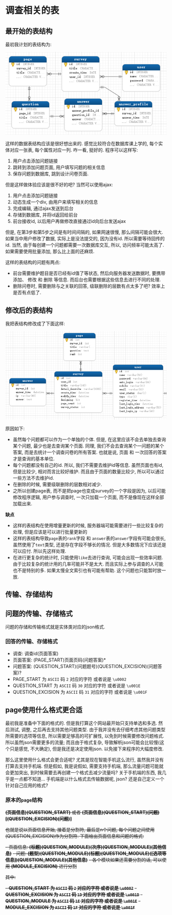 # 调查相关的表
## 最开始的表结构
最初我计划的表结构为:

![最初的表结构](./image/originalDatabase.png)

这样的数据表结构应该是很好想出来的. 感觉比较符合在数据库课上学的, 每个实体对应一张表, 每个属性对应一列. 咋一看, 挺好的. 程序可以这样写:

1. 用户点击添加问题链接
2. 跳转到添加问题页面, 用户填写问题的相关信息
3. 保存问题到数据库, 跳到设计问卷页面.

但是这样做体验应该是很不好的吧?
当然可以使用ajax:

1. 用户点击添加问题链接
2. 动态生成一个div, 由用户来填写相关的信息
3. 完成编辑, 通过ajax发送到后台
4. 存储到数据库, 并将id返回给前台
5. 前台接收id, 以后用户再做修改直接通过id向后台发送ajax

但是, 在第3步和第5步之间是有时间间隔的, 如果网速很慢, 那么间隔可能会很大. 如果当中用户修改了数据, 实际上是没法提交的, 因为没有id. 所以需要等待回传的id. 当然, 由于每创建一个问题都需要一次数据库交互, 所以, 访问频率可能太高了. 如果需要使用批量添加, 那么比上面的还麻烦.

这样的表结构的问题有两点:

- 前台需要维护题目是否已经有id值了等状态, 然后向服务器发送数据时, 要携带添加、 修改 和 删除 等信息. 而后台也需要根据这些信息去进行不同的处理.
- 删除问卷时, 需要删除与之关联的回答, 级联删除的层数有点太多了吧? 效率上是否有点低了.

## 修改后的表结构

我把表结构修改成了下面这样:

![修改后的表结构](./image/modifyDatabase.png)

原因如下:

- 虽然每个问题都可以作为一个单独的个体. 但是, 在这里应该不会去单独去查询某个问题, 最少也是去查询某个页面.  同理, 我们不会去查询某个一问题的某个答案, 而是去统计一个调查问卷的所有答案. 也就是说, 页面 和 一次回答的答案 才是查询的基本单位.
- 每个问题都没有自己的id. 所以, 我们不需要去维护id等信息. 虽然页面也有id, 但是比较少, 相对而言比较好维护. 而且由于页面的数量比较少, 所以可以通过一些方法不去维护id.
- 在删除的时候, 需要级联删除的层数相对减少.
- 之所以创建page表, 而不是把page也变成survey的一个字段是因为, 以后可能修改程序逻辑, 用户参与调查时, 一次只加载一个页面, 而不是像现在这样全部加载出来.

**缺点**

- 这样的表结构在使用增量更新的时候, 服务器端可能需要进行一些比较复杂的处理, 但是应该是可以进行批量更新的
- 这样的表结构导致`page`表的`rank`字段 和 `answer`表的`answer`字段有可能会很长, 虽然使用了`text`类型, 还是存在字段不够长的情况. 但是大多数情况下应该还是可以应付. 所以先这样处理.
- 在进行更复杂的统计时, 只能使用`like`去进行查询, 可能会出现一些效率问题. 由于比较复杂的统计用的几率可能并不是太大. 而且实际上参与调查的人可能也不是特别的多. 如果太慢全文索引也有可能有帮助. 这个问题也只能暂时放一放.

## 传输、存储结构

## 问题的传输、存储格式

问题的存储和传输格式就是实体类对应的json格式.

### 回答的传输、存储格式

- 调查:  调查id(页面答案)
- 页面答案: (PAGE\_START)页面页码(问题答案)*
- 问题答案: (QUESTION\_START)(问题题号)(QUESTION\_EXCISION)(问题答案)?
- PAGE\_START 为 `ASCII` 码 `2` 对应的字符 或者说是 `\u0002`
- QUESTION\_START 为 `ASCII` 码 `30` 对应的字符 或者说是 `\u001E`
- QUESTION\_EXCISION 为 `ASCII` 码 `31` 对应的字符 或者说是 `\u001F`

## page使用什么格式更合适

最初我是准备中下面的格式的. 但是我打算这个网站最开始只支持单选和多选. 然后测试, 调整, 之后再去支持其他问题类型. 由于我并没有去仔细考虑其他问题类型所需要的选项等信息, 所以需要足够高的可扩展性, 以免到时候需要修改问题格式. 所以虽然json需要更多的流量; 而且由于格式复杂, 导致解析json可能会比较慢(这个只是感觉, 不大确定), 但是我还是决定使用json. 以免接下来程序的大幅度修改.

那么这里使用什么格式会更合适呢? 尤其是现在智能手机这么流行, 虽然我并没有打算去支持手机端. 但是假如, 我是说假如, 需要支持手机端, 那么流量问题可能就会更加突出, 到时候需要去再创建一个格式去减少流量吗? 关于手机端的东西, 我几乎是一点都不知道... 手机端是以什么格式去传输数据呢, json? 还是自己定义一个针对自己应用的格式?

### 原本的`page`结构

~~**(页面信息)(QUESTION\_START)** 或者 **(页面信息)(QUESTION\_START)(问题)[(QUESTION\_EXCISION)(问题)]**~~

~~也就是说以页面信息开始, 接着是分割符, 最后是n个问题, 每个问题之间使用(QUESTION_EXCISION)作为分割符. 下面给出页面信息和问题的格式:~~

~~- 页面信息: **(标题)(QUESTION\_MODULE)(次序)(QUESTION\_MODULE)(其他信息)**~~
~~- 问题: **(题型)(QUESTION\_MODULE)(标题)(QUESTION\_MODULE)([选项等信息])(QUESTION\_MODULE)(其他信息)**~~
~~- 各个模块如果还需要分割的话, 可以使用 **(MODULE\_EXCISION)** 进行分割~~

~~其中:~~

~~- **QUESTION\_START 为 `ASCII` 码 `2` 对应的字符 或者说是 `\u0002`**~~
~~- **QUESTION\_EXCISION 为 `ASCII` 码 `1D` 对应的字符 或者说是 `\u001D`**~~
~~- **QUESTION\_MODULE 为 `ASCII` 码 `1E` 对应的字符 或者说是 `\u001E`**~~
~~- **MODULE\_EXCISION 为 `ASCII` 码 `1F` 对应的字符 或者说是 `\u001F`**~~
